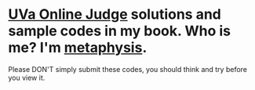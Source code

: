 # [UVa Online Judge](https://uva.onlinejudge.org/) solutions and sample codes in my book. Who is me? I'm [metaphysis](http://uhunt.onlinejudge.org/id/95895).
Please DON'T simply submit these codes, you should think and try before you view it.
